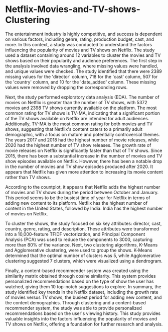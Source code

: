 # Netflix-Movies-and-TV-shows-Clustering
The entertainment industry is highly competitive, and success is dependent on various factors, including genre, rating, production budget, cast, and more. In this context, a study was conducted to understand the factors influencing the popularity of movies and TV shows on Netflix. The study used a dataset containing around 12 variables to cluster the movies and TV shows based on their popularity and audience preferences. The first step in the analysis involved data wrangling, where missing values were handled, and unique values were checked. The study identified that there were 2389 missing values for the 'director' column, 718 for the 'cast' column, 507 for the 'country' column, and 10 for the 'date_added' column. These missing values were removed by dropping the corresponding rows.

Next, the study performed exploratory data analysis (EDA). The number of movies on Netflix is greater than the number of TV shows, with 5372 movies and 2398 TV shows currently available on the platform. The most common rating for TV shows is TV-MA, indicating that a significant portion of the TV shows available on Netflix are intended for adult audiences. Additionally, TV-MA is the most common rating for both movies and TV shows, suggesting that Netflix's content caters to a primarily adult demographic, with a focus on mature and potentially controversial themes. The years 2017 and 2018 had the highest number of movie releases, while 2020 had the highest number of TV show releases. The growth rate of movie releases on Netflix is significantly faster than that of TV shows. Since 2015, there has been a substantial increase in the number of movies and TV show episodes available on Netflix. However, there has been a notable drop in the number of movies and TV show episodes produced after 2020. It appears that Netflix has given more attention to increasing its movie content rather than TV shows.

According to the countplot, it appears that Netflix adds the highest number of movies and TV shows during the period between October and January. This period seems to be the busiest time of year for Netflix in terms of adding new content to its platform. Netflix has the highest number of content in the United States, followed by India. India has the highest number of movies on Netflix.

To cluster the shows, the study focused on six key attributes: director, cast, country, genre, rating, and description. These attributes were transformed into a 10,000-feature TFIDF vectorization, and Principal Component Analysis (PCA) was used to reduce the components to 3000, capturing more than 80% of the variance. Next, two clustering algorithms, K-Means and Agglomerative clustering, were used to group the shows. K-Means determined that the optimal number of clusters was 5, while Agglomerative clustering suggested 7 clusters, which were visualized using a dendrogram.

Finally, a content-based recommender system was created using the similarity matrix obtained through cosine similarity. This system provides personalized recommendations based on the type of show the user has watched, giving them 10 top-notch suggestions to explore. In summary, the study identified key trends in the Netflix dataset, including the growth rate of movies versus TV shows, the busiest period for adding new content, and the content demographics. Through clustering and a content-based recommender system, the study was able to provide personalized recommendations based on the user's viewing history. This study provides valuable insights into the factors influencing the popularity of movies and TV shows on Netflix, offering a foundation for further research and analysis.
